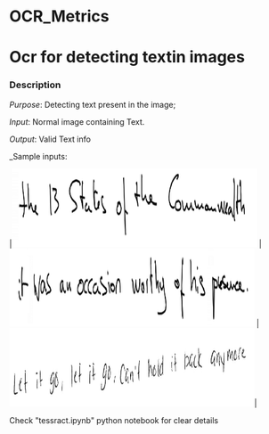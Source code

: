 # OCR_Metrics
# 
# Ocr for detecting textin images

### Description

_Purpose_: Detecting text present in the image; 

_Input_: Normal image containing Text.

_Output_: Valid Text info

_Sample inputs:

|<img src="./sample_images/sample_image_1.png" width="440" height="140"/> | <img src="./sample_images/sample_image_2.png" width="440" height="140"/> | <img src="./sample_images/sample_image_3.png" width="440" height="140"/>|


Check "tessract.ipynb" python notebook for clear details 
